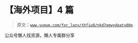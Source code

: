 # 【海外项目】4 篇

> 原文：[`www.yuque.com/for_lazy/thfiu8/nkd7qgwydpatv80p`](https://www.yuque.com/for_lazy/thfiu8/nkd7qgwydpatv80p)

公众号懒人找资源，懒人专属群分享